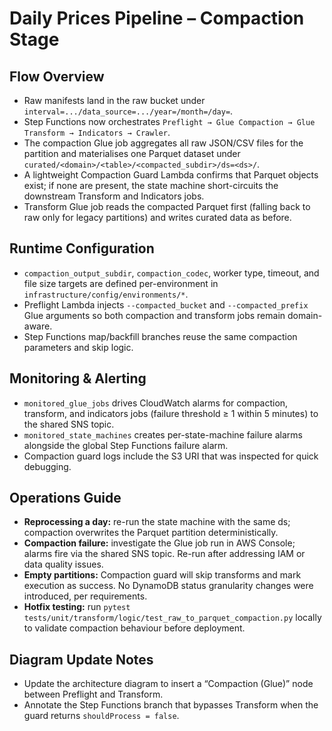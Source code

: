 # Daily Prices Pipeline – Compaction Stage

## Flow Overview
- Raw manifests land in the raw bucket under `interval=.../data_source=.../year=/month=/day=`.
- Step Functions now orchestrates `Preflight → Glue Compaction → Glue Transform → Indicators → Crawler`.
- The compaction Glue job aggregates all raw JSON/CSV files for the partition and materialises one Parquet dataset under `curated/<domain>/<table>/<compacted_subdir>/ds=<ds>/`.
- A lightweight Compaction Guard Lambda confirms that Parquet objects exist; if none are present, the state machine short-circuits the downstream Transform and Indicators jobs.
- Transform Glue job reads the compacted Parquet first (falling back to raw only for legacy partitions) and writes curated data as before.

## Runtime Configuration
- `compaction_output_subdir`, `compaction_codec`, worker type, timeout, and file size targets are defined per-environment in `infrastructure/config/environments/*`.
- Preflight Lambda injects `--compacted_bucket` and `--compacted_prefix` Glue arguments so both compaction and transform jobs remain domain-aware.
- Step Functions map/backfill branches reuse the same compaction parameters and skip logic.

## Monitoring & Alerting
- `monitored_glue_jobs` drives CloudWatch alarms for compaction, transform, and indicators jobs (failure threshold ≥ 1 within 5 minutes) to the shared SNS topic.
- `monitored_state_machines` creates per-state-machine failure alarms alongside the global Step Functions failure alarm.
- Compaction guard logs include the S3 URI that was inspected for quick debugging.

## Operations Guide
- **Reprocessing a day:** re-run the state machine with the same ds; compaction overwrites the Parquet partition deterministically.
- **Compaction failure:** investigate the Glue job run in AWS Console; alarms fire via the shared SNS topic. Re-run after addressing IAM or data quality issues.
- **Empty partitions:** Compaction guard will skip transforms and mark execution as success. No DynamoDB status granularity changes were introduced, per requirements.
- **Hotfix testing:** run `pytest tests/unit/transform/logic/test_raw_to_parquet_compaction.py` locally to validate compaction behaviour before deployment.

## Diagram Update Notes
- Update the architecture diagram to insert a “Compaction (Glue)” node between Preflight and Transform.
- Annotate the Step Functions branch that bypasses Transform when the guard returns `shouldProcess = false`.
